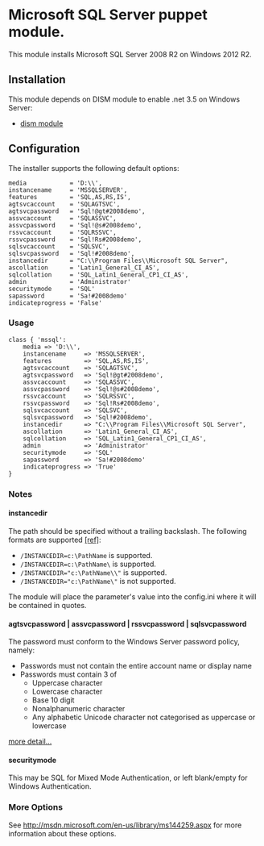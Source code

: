 # Microsoft SQL Server puppet module.

This module installs Microsoft SQL Server 2008 R2 on Windows 2012 R2.

## Installation

This module depends on DISM module to enable .net 3.5 on Windows Server:

* [dism module](http://forge.puppetlabs.com/puppetlabs/dism)

## Configuration

The installer supports the following default options:

    media            = 'D:\\',
    instancename     = 'MSSQLSERVER',
    features         = 'SQL,AS,RS,IS',
    agtsvcaccount    = 'SQLAGTSVC',
    agtsvcpassword   = 'Sql!@gt#2008demo',
    assvcaccount     = 'SQLASSVC',
    assvcpassword    = 'Sql!@s#2008demo',
    rssvcaccount     = 'SQLRSSVC',
    rssvcpassword    = 'Sql!Rs#2008demo',
    sqlsvcaccount    = 'SQLSVC',
    sqlsvcpassword   = 'Sql!#2008demo',
    instancedir      = "C:\\Program Files\\Microsoft SQL Server",
    ascollation      = 'Latin1_General_CI_AS',
    sqlcollation     = 'SQL_Latin1_General_CP1_CI_AS',
    admin            = 'Administrator'
	securitymode     = 'SQL'
	sapassword	     = 'Sa!#2008demo'
	indicateprogress = 'False'

### Usage
	class { 'mssql': 
		media => 'D:\\',
		instancename	 => 'MSSQLSERVER',
		features 		 => 'SQL,AS,RS,IS',
		agtsvcaccount    => 'SQLAGTSVC',
		agtsvcpassword   => 'Sql!@gt#2008demo',
		assvcaccount     => 'SQLASSVC',
		assvcpassword    => 'Sql!@s#2008demo',
		rssvcaccount     => 'SQLRSSVC',
		rssvcpassword    => 'Sql!Rs#2008demo',
		sqlsvcaccount    => 'SQLSVC',
		sqlsvcpassword   => 'Sql!#2008demo',
		instancedir      => "C:\\Program Files\\Microsoft SQL Server",
		ascollation      => 'Latin1_General_CI_AS',
		sqlcollation     => 'SQL_Latin1_General_CP1_CI_AS',
		admin            => 'Administrator'
		securitymode     => 'SQL'
		sapassword	 	 => 'Sa!#2008demo'
		indicateprogress => 'True'
	}

### Notes
#### instancedir
The path should be specified without a trailing backslash. The following formats are supported [[ref]](https://social.msdn.microsoft.com/Forums/sqlserver/en-US/af3bb5ed-0f4b-4c8a-8b12-826bccb850b8/sql-08-r2-standard-x64-installation-failure-illegal-characters-in-path?forum=sqlsetupandupgrade "ref"):
	
- `/INSTANCEDIR=c:\PathName` is supported.
- `/INSTANCEDIR=c:\PathName\` is supported.
- `/INSTANCEDIR="c:\PathName\\"` is supported.
- `/INSTANCEDIR="c:\PathName\"` is not supported.

The module will place the parameter's value into the config.ini where it will be contained in quotes.
 
#### agtsvcpassword | assvcpassword | rssvcpassword | sqlsvcpassword
The password must conform to the Windows Server password policy, namely:

- Passwords must not contain the entire account name or display name
- Passwords must contain 3 of
	- Uppercase character
	- Lowercase character
	- Base 10 digit
	- Nonalphanumeric character
	- Any alphabetic Unicode character not categorised as uppercase or lowercase 

[more detail...](http://technet.microsoft.com/en-gb/library/cc786468(v=ws.10).aspx)

#### securitymode
This may be SQL for Mixed Mode Authentication, or left blank/empty for Windows Authentication.

### More Options
See http://msdn.microsoft.com/en-us/library/ms144259.aspx for more information about these options.
